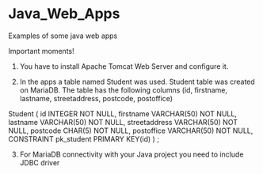 # Java_Web_Apps
Examples of some java web apps

Important moments!
1) You have to install Apache Tomcat Web Server and configure it.

2) In the apps a table named Student was used.
Student table was created on MariaDB.
The table has the following columns (id, firstname, lastname, streetaddress, postcode, postoffice)

Student (
id INTEGER NOT NULL,
firstname VARCHAR(50) NOT NULL,
lastname VARCHAR(50) NOT NULL,
streetaddress VARCHAR(50) NOT NULL,
postcode CHAR(5) NOT NULL,
postoffice VARCHAR(50) NOT NULL,
CONSTRAINT pk_student PRIMARY KEY(id)
) ;

3) For MariaDB connectivity with your Java project you need to include JDBC driver


